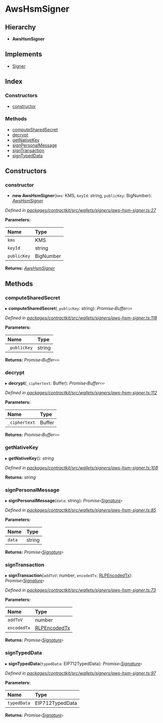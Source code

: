 # AwsHsmSigner

## Hierarchy

* **AwsHsmSigner**

## Implements

* [Signer](../interfaces/_wallets_signers_signer_.signer.md)

## Index

### Constructors

* [constructor](_wallets_signers_aws_hsm_signer_.awshsmsigner.md#constructor)

### Methods

* [computeSharedSecret](_wallets_signers_aws_hsm_signer_.awshsmsigner.md#computesharedsecret)
* [decrypt](_wallets_signers_aws_hsm_signer_.awshsmsigner.md#decrypt)
* [getNativeKey](_wallets_signers_aws_hsm_signer_.awshsmsigner.md#getnativekey)
* [signPersonalMessage](_wallets_signers_aws_hsm_signer_.awshsmsigner.md#signpersonalmessage)
* [signTransaction](_wallets_signers_aws_hsm_signer_.awshsmsigner.md#signtransaction)
* [signTypedData](_wallets_signers_aws_hsm_signer_.awshsmsigner.md#signtypeddata)

## Constructors

### constructor

+ **new AwsHsmSigner**\(`kms`: KMS, `keyId`: string, `publicKey`: BigNumber\): [_AwsHsmSigner_](_wallets_signers_aws_hsm_signer_.awshsmsigner.md)

_Defined in_ [_packages/contractkit/src/wallets/signers/aws-hsm-signer.ts:27_](https://github.com/celo-org/celo-monorepo/blob/master/packages/contractkit/src/wallets/signers/aws-hsm-signer.ts#L27)

**Parameters:**

| Name | Type |
| :--- | :--- |
| `kms` | KMS |
| `keyId` | string |
| `publicKey` | BigNumber |

**Returns:** [_AwsHsmSigner_](_wallets_signers_aws_hsm_signer_.awshsmsigner.md)

## Methods

### computeSharedSecret

▸ **computeSharedSecret**\(`_publicKey`: string\): _Promise‹Buffer‹››_

_Defined in_ [_packages/contractkit/src/wallets/signers/aws-hsm-signer.ts:118_](https://github.com/celo-org/celo-monorepo/blob/master/packages/contractkit/src/wallets/signers/aws-hsm-signer.ts#L118)

**Parameters:**

| Name | Type |
| :--- | :--- |
| `_publicKey` | string |

**Returns:** _Promise‹Buffer‹››_

### decrypt

▸ **decrypt**\(`_ciphertext`: Buffer\): _Promise‹Buffer‹››_

_Defined in_ [_packages/contractkit/src/wallets/signers/aws-hsm-signer.ts:112_](https://github.com/celo-org/celo-monorepo/blob/master/packages/contractkit/src/wallets/signers/aws-hsm-signer.ts#L112)

**Parameters:**

| Name | Type |
| :--- | :--- |
| `_ciphertext` | Buffer |

**Returns:** _Promise‹Buffer‹››_

### getNativeKey

▸ **getNativeKey**\(\): _string_

_Defined in_ [_packages/contractkit/src/wallets/signers/aws-hsm-signer.ts:108_](https://github.com/celo-org/celo-monorepo/blob/master/packages/contractkit/src/wallets/signers/aws-hsm-signer.ts#L108)

**Returns:** _string_

### signPersonalMessage

▸ **signPersonalMessage**\(`data`: string\): _Promise‹_[_Signature_](_utils_signature_utils_.signature.md)_›_

_Defined in_ [_packages/contractkit/src/wallets/signers/aws-hsm-signer.ts:85_](https://github.com/celo-org/celo-monorepo/blob/master/packages/contractkit/src/wallets/signers/aws-hsm-signer.ts#L85)

**Parameters:**

| Name | Type |
| :--- | :--- |
| `data` | string |

**Returns:** _Promise‹_[_Signature_](_utils_signature_utils_.signature.md)_›_

### signTransaction

▸ **signTransaction**\(`addToV`: number, `encodedTx`: [RLPEncodedTx](../interfaces/_utils_signing_utils_.rlpencodedtx.md)\): _Promise‹_[_Signature_](_utils_signature_utils_.signature.md)_›_

_Defined in_ [_packages/contractkit/src/wallets/signers/aws-hsm-signer.ts:73_](https://github.com/celo-org/celo-monorepo/blob/master/packages/contractkit/src/wallets/signers/aws-hsm-signer.ts#L73)

**Parameters:**

| Name | Type |
| :--- | :--- |
| `addToV` | number |
| `encodedTx` | [RLPEncodedTx](../interfaces/_utils_signing_utils_.rlpencodedtx.md) |

**Returns:** _Promise‹_[_Signature_](_utils_signature_utils_.signature.md)_›_

### signTypedData

▸ **signTypedData**\(`typedData`: EIP712TypedData\): _Promise‹_[_Signature_](_utils_signature_utils_.signature.md)_›_

_Defined in_ [_packages/contractkit/src/wallets/signers/aws-hsm-signer.ts:97_](https://github.com/celo-org/celo-monorepo/blob/master/packages/contractkit/src/wallets/signers/aws-hsm-signer.ts#L97)

**Parameters:**

| Name | Type |
| :--- | :--- |
| `typedData` | EIP712TypedData |

**Returns:** _Promise‹_[_Signature_](_utils_signature_utils_.signature.md)_›_

